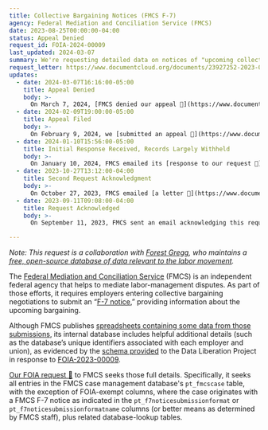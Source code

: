 ```yaml
---
title: Collective Bargaining Notices (FMCS F-7)
agency: Federal Mediation and Conciliation Service (FMCS)
date: 2023-08-25T00:00:00-04:00
status: Appeal Denied
request_id: FOIA-2024-00009
last_updated: 2024-03-07
summary: We're requesting detailed data on notices of "upcoming collective bargaining" submitted to federal labor mediators.
request_letter: https://www.documentcloud.org/documents/23927252-2023-08-25-fmcs-f-7-data-tables-foia-request-greggsinger-vine
updates:
  - date: 2024-03-07T16:16:00-05:00
    title: Appeal Denied
    body: >-
      On March 7, 2024, [FMCS denied our appeal 📄](https://www.documentcloud.org/documents/24554494-2024-03-07-2024-app-00033), determining that the redactions applied to the records were justified and that "identifiers were not withheld, rather they did not exist."
  - date: 2024-02-09T19:00:00-05:00
    title: Appeal Filed
    body: >-
      On February 9, 2024, we [submitted an appeal 📄](https://www.documentcloud.org/documents/24415944-2024-02-09-appeal-of-fmcs-foia-2024-00009) to FMCS regarding this case.
  - date: 2024-01-10T15:56:00-05:00
    title: Initial Response Received, Records Largely Withheld
    body: >-
      On January 10, 2024, FMCS emailed its [response to our request 📄](https://www.documentcloud.org/documents/24401529-2024-01-10-foia-partial-grant). The agency provided a large CSV file, with most of its content redacted, arguing that (1) “some of the records are exempt” via a “mediation privilege”, and (2) “some responsive records constitute confidential commercial or financial information”. The remaining, non-withheld records appear to be those already available through the [F-7 spreadsheets FMCS already publishes online](https://www.fmcs.gov/resources/documents-and-data/).
  - date: 2023-10-27T13:12:00-04:00
    title: Second Request Acknowledgment
    body: >-
      On October 27, 2023, FMCS emailed [a letter 📄](https://www.documentcloud.org/documents/24089899-2023-10-27-foia-acknowledgment-letter) acknowledging this request and assigning it tracking number FOIA-2024-00009.
  - date: 2023-09-11T09:08:00-04:00
    title: Request Acknowledged
    body: >-
      On September 11, 2023, FMCS sent an email acknowledging this request and assigning it tracking number FOIA-2023-00045.

---
```


*Note: This request is a collaboration with [Forest Gregg](https://mastodon.social/@fgregg), who maintains a [free, open-source database of data relevant to the labor movement](https://labordata.bunkum.us/).*

The [Federal Mediation and Conciliation Service](https://www.fmcs.gov/) (FMCS) is an independent federal agency that helps to mediate labor-management disputes. As part of those efforts, it requires employers entering collective bargaining negotiations to submit an “[F-7 notice](https://www.fmcs.gov/resources/forms-applications/notice-of-bargaining-f-7/),” providing information about the upcoming bargaining.

Although FMCS publishes [spreadsheets containing some data from those submissions](https://www.fmcs.gov/resources/documents-and-data/#tab-d3d7f5344cef9bab4d3), its internal database includes helpful additional details (such as the database’s unique identifiers associated with each employer and union), as evidenced by the [schema provided](https://www.data-liberation-project.org/documents/fmcs-case-management-system-schema/) to the Data Liberation Project in response to [FOIA-2023-00009](https://www.data-liberation-project.org/requests/fmcs-work-stoppages/).

[Our FOIA request 📄](https://www.documentcloud.org/documents/23927252-2023-08-25-fmcs-f-7-data-tables-foia-request-greggsinger-vine) to FMCS seeks those full details. Specifically, it seeks all entries in the FMCS case management database's `pt_fmcscase` table, with the exception of  FOIA-exempt columns, where the case originates with a FMCS F-7 notice as indicated in the `pt_f7noticesubmissionformat` or `pt_f7noticesubmissionformatname` columns (or better means as determined by FMCS staff), plus related database-lookup tables.
